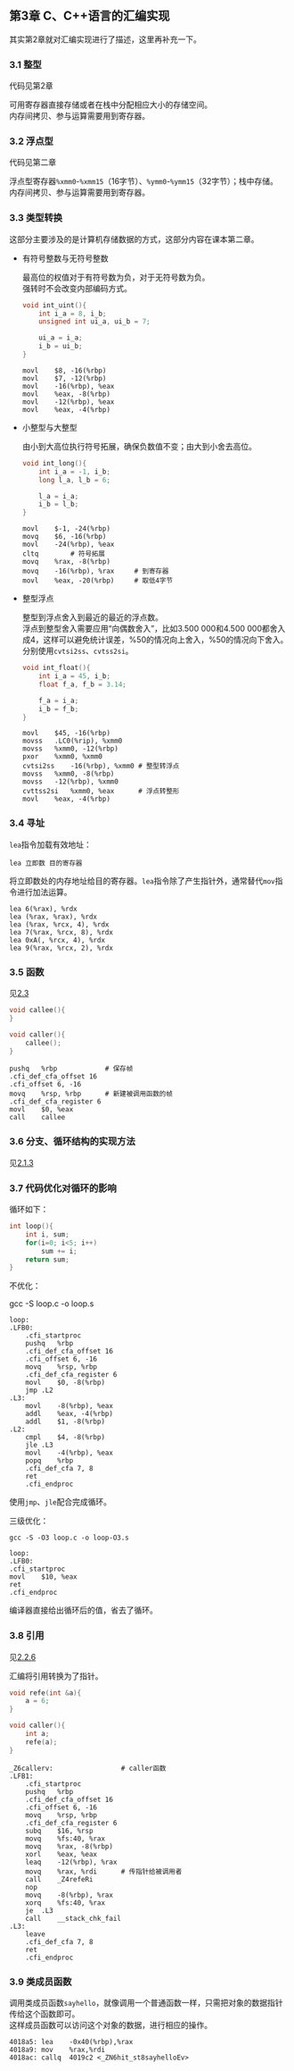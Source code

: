 ## 第3章 C、C++语言的汇编实现

其实第2章就对汇编实现进行了描述，这里再补充一下。

### 3.1 整型

代码见第2章

可用寄存器直接存储或者在栈中分配相应大小的存储空间。  
内存间拷贝、参与运算需要用到寄存器。  
    
### 3.2 浮点型

代码见第二章

浮点型寄存器`%xmm0`-`%xmm15`（16字节）、`%ymm0`-`%ymm15`（32字节）；栈中存储。  
内存间拷贝、参与运算需要用到寄存器。  
    
### 3.3 类型转换
  
这部分主要涉及的是计算机存储数据的方式，这部分内容在课本第二章。  

+ 有符号整数与无符号整数
    
    最高位的权值对于有符号数为负，对于无符号数为负。  
    强转时不会改变内部编码方式。
    
    ```c
    void int_uint(){
        int i_a = 8, i_b;
        unsigned int ui_a, ui_b = 7;

        ui_a = i_a;
        i_b = ui_b;
    }
    ```
	```assembly
    movl    $8, -16(%rbp)
    movl    $7, -12(%rbp)
    movl    -16(%rbp), %eax
    movl    %eax, -8(%rbp)
    movl    -12(%rbp), %eax
    movl    %eax, -4(%rbp)
    ```

+ 小整型与大整型
    
    由小到大高位执行符号拓展，确保负数值不变；由大到小舍去高位。  
    
    ```c
    void int_long(){
        int i_a = -1, i_b;
        long l_a, l_b = 6;

        l_a = i_a;
        i_b = l_b;
    }
    ```
    ```assembly
    movl    $-1, -24(%rbp)
    movq    $6, -16(%rbp)
    movl    -24(%rbp), %eax
    cltq        # 符号拓展
    movq    %rax, -8(%rbp)
    movq    -16(%rbp), %rax     # 到寄存器
    movl    %eax, -20(%rbp)     # 取低4字节
    ```

+ 整型浮点

    整型到浮点舍入到最近的最近的浮点数。  
    浮点到整型舍入需要应用“向偶数舍入”，比如3.500 000和4.500 000都舍入成4，这样可以避免统计误差，%50的情况向上舍入，%50的情况向下舍入。  
    分别使用`cvtsi2ss`、`cvtss2si`。
    ```c
    void int_float(){
        int i_a = 45, i_b;
        float f_a, f_b = 3.14;

        f_a = i_a;
        i_b = f_b;
    }
    ```
    ```assembly
    movl    $45, -16(%rbp)
    movss   .LC0(%rip), %xmm0
    movss   %xmm0, -12(%rbp)
    pxor    %xmm0, %xmm0
    cvtsi2ss    -16(%rbp), %xmm0 # 整型转浮点
    movss   %xmm0, -8(%rbp)
    movss   -12(%rbp), %xmm0
    cvttss2si   %xmm0, %eax      # 浮点转整形
    movl    %eax, -4(%rbp)
    ```

    
### 3.4 寻址

`lea`指令加载有效地址：
        
    lea 立即数 目的寄存器
     
将立即数处的内存地址给目的寄存器。`lea`指令除了产生指针外，通常替代`mov`指令进行加法运算。

```assembly
lea 6(%rax), %rdx
lea (%rax, %rax), %rdx
lea (%rax, %rcx, 4), %rdx
lea 7(%rax, %rcx, 8), %rdx
lea 0xA(, %rcx, 4), %rdx
lea 9(%rax, %rcx, 2), %rdx
```

### 3.5 函数

见[2.3 ](../chapter2/2.3.md)

```c
void callee(){
}

void caller(){
    callee();
}
```
```assembly
pushq   %rbp            # 保存帧
.cfi_def_cfa_offset 16
.cfi_offset 6, -16
movq    %rsp, %rbp      # 新建被调用函数的帧
.cfi_def_cfa_register 6
movl    $0, %eax
call    callee
```

### 3.6 分支、循环结构的实现方法

见[2.1.3](../chapter3/2.1.md)

### 3.7 代码优化对循环的影响
    
循环如下：
```c
int loop(){
    int i, sum;
    for(i=0; i<5; i++)
        sum += i;
    return sum;
}
```

不优化：

   gcc -S loop.c -o loop.s

```assembly
loop:
.LFB0:
    .cfi_startproc
    pushq   %rbp
    .cfi_def_cfa_offset 16
    .cfi_offset 6, -16
    movq    %rsp, %rbp
    .cfi_def_cfa_register 6
    movl    $0, -8(%rbp)
    jmp .L2
.L3:
    movl    -8(%rbp), %eax
    addl    %eax, -4(%rbp)
    addl    $1, -8(%rbp)
.L2:
    cmpl    $4, -8(%rbp)
    jle .L3
    movl    -4(%rbp), %eax
    popq    %rbp
    .cfi_def_cfa 7, 8
    ret
    .cfi_endproc
```
使用`jmp`、`jle`配合完成循环。
 
三级优化：
    
    gcc -S -O3 loop.c -o loop-O3.s

```assembly
loop:
.LFB0:
.cfi_startproc
movl    $10, %eax
ret
.cfi_endproc

```
编译器直接给出循环后的值，省去了循环。

### 3.8 引用
    
见[2.2.6](../chapter2/2.2.md)

汇编将引用转换为了指针。  

```c
void refe(int &a){
    a = 6;
}   

void caller(){
    int a;
    refe(a);
}   
```
```assembly
_Z6callerv:                 # caller函数
.LFB1:
    .cfi_startproc
    pushq   %rbp
    .cfi_def_cfa_offset 16
    .cfi_offset 6, -16
    movq    %rsp, %rbp
    .cfi_def_cfa_register 6
    subq    $16, %rsp
    movq    %fs:40, %rax
    movq    %rax, -8(%rbp)
    xorl    %eax, %eax
    leaq    -12(%rbp), %rax
    movq    %rax, %rdi      # 传指针给被调用者
    call    _Z4refeRi
    nop
    movq    -8(%rbp), %rax
    xorq    %fs:40, %rax
    je  .L3
    call    __stack_chk_fail
.L3:
    leave
    .cfi_def_cfa 7, 8
    ret
    .cfi_endproc
```


### 3.9 类成员函数

调用类成员函数`sayhello`，就像调用一个普通函数一样，只需把对象的数据指针传给这个函数即可。  
这样成员函数可以访问这个对象的数据，进行相应的操作。  
    
```assembly
4018a5:	lea    -0x40(%rbp),%rax
4018a9:	mov    %rax,%rdi
4018ac:	callq  4019c2 <_ZN6hit_st8sayhelloEv>
```
